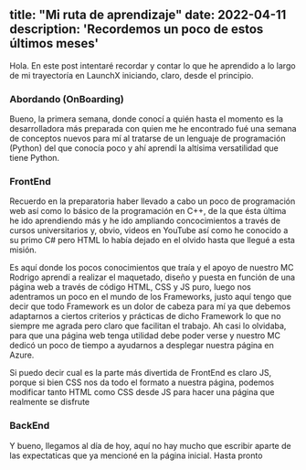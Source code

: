 title: "Mi ruta de aprendizaje"
date: 2022-04-11
description: 'Recordemos un poco de estos últimos meses'
---

Hola.
En este post intentaré recordar y contar lo que he aprendido a lo largo de mi trayectoría en LaunchX iniciando, claro, desde el principio.

### Abordando (OnBoarding)
Bueno, la primera semana, donde conocí a quién hasta el momento es la desarrolladora más preparada con quien me he encontrado fué una semana de conceptos nuevos para mí
al tratarse de un lenguaje de programación (Python) del que conocía poco y ahí aprendí la altísima versatilidad que tiene Python.

### FrontEnd
Recuerdo en la preparatoria haber llevado a cabo un poco de programación web así como lo básico de la programación en C\+\+, de la que ésta última he ido aprendiendo más y
he ido ampliando concocimientos a través de cursos universitarios y, obvio, videos en YouTube así como he conocido a su primo C\# pero HTML lo había dejado en el olvido
hasta que llegué a esta misión.

Es aquí donde los pocos conocimientos que traía y el apoyo de nuestro MC Rodrigo aprendí a realizar el maquetado, diseño y puesta en función de una página web a través de
código HTML, CSS y JS puro, luego nos adentramos un poco en el mundo de los Frameworks, justo aquí tengo que decir que todo Framework es un dolor de cabeza para mí ya que
debemos adaptarnos a ciertos criterios y prácticas de dicho Framework lo que no siempre me agrada pero claro que facilitan el trabajo. Ah casi lo olvidaba, para que una
página web tenga utilidad debe poder verse y nuestro MC dedicó un poco de tiempo a ayudarnos a desplegar nuestra página en Azure.

Si puedo decir cual es la parte más divertida de FrontEnd es claro JS, porque si bien CSS nos da todo el formato a nuestra página, podemos modificar tanto HTML como CSS desde JS
para hacer una página que realmente se disfrute

### BackEnd

Y bueno, llegamos al día de hoy, aquí no hay mucho que escribir aparte de las expectaticas que ya mencioné en la página inicial. Hasta pronto

